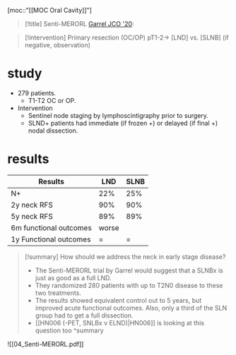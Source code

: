 [moc::"[[MOC Oral Cavity]]"]
>[!title]
> Senti-MERORL [Garrel JCO '20](https://pubmed.ncbi.nlm.nih.gov/33052754/):  

>[!intervention] 
> Primary resection (OC/OP) pT1-2→ [LND] vs. [SLNB] (if negative, observation)  

# study
- 279 patients.
	- T1-T2 OC or OP.
- Intervention
	- Sentinel node staging by lymphoscintigraphy prior to surgery.
	- SLND+ patients had immediate (if frozen +) or delayed (if final +) nodal dissection.

# results
| Results                | LND   | SLNB |
| ---------------------- | ----- | ---- |
| N+                     | 22%   | 25%  |
| 2y neck RFS            | 90%   | 90%  |
| 5y neck RFS            | 89%   | 89%  |
| 6m functional outcomes | worse |      |
| 1y Functional outcomes | =     | =    |

>[!summary] 
> How should we address the neck in early stage disease?
> - The Senti-MERORL trial by Garrel would suggest that a SLNBx is just as good as a full LND. 
> - They randomized 280 patients with up to T2N0 disease to these two treatments. 
> - The results showed equivalent control out to 5 years, but improved acute functional outcomes. Also, only a third of the SLN group had to get a full dissection.
> - [[HN006 (-PET, SNLBx v ELND)|HN006]] is looking at this question too
>^summary

![[04_Senti-MERORL.pdf]]